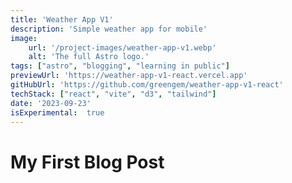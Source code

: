 ```yaml
---
title: 'Weather App V1'
description: 'Simple weather app for mobile'
image:
    url: '/project-images/weather-app-v1.webp'
    alt: 'The full Astro logo.'
tags: ["astro", "blogging", "learning in public"]
previewUrl: 'https://weather-app-v1-react.vercel.app'
gitHubUrl: 'https://github.com/greengem/weather-app-v1-react'
techStack: ["react", "vite", "d3", "tailwind"]
date: '2023-09-23'
isExperimental:  true
---
```

# My First Blog Post